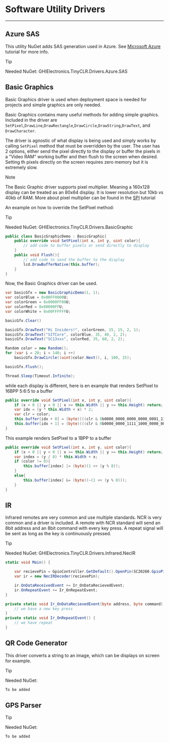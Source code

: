 # Software Utility Drivers
---

## Azure SAS
This utility NuGet adds SAS generation used in Azure. See [Microsoft Azure](../tutorials/azure.md) tutorial for more info.

>[!TIP]
>Needed NuGet: GHIElectronics.TinyCLR.Drivers.Azure.SAS

## Basic Graphics

Basic Graphics driver is used when deployment space is needed for projects and simple graphics are only needed. 

Basic Graphics contains many useful methods for adding simple graphics. Included in the driver are `SetPixel`,`DrawLine`,`DrawRectangle`,`DrawCircle`,`DrawString`,`DrawText`, and `DrawCharacter`.

The driver is agnostic of what display is being used and simply works by calling `SetPixel` method that must be overridden by the user. The user has 2 options, either send the pixel directly to the display or buffer the pixels in a "Video RAM" working buffer and then flush to the screen when desired. Setting th pixels directly on the screen requires zero memory but it is extremely slow.

>[!Note]
>The Basic Graphic driver supports pixel multiplier. Meaning a 160x128 display can be treated as an 80x64 display. It is lower resolution but 10kb vs 40kb of RAM. More about pixel multiplier can be found in the [SPI](../tutorials/spi.md) tutorial 

An example on how to override the SetPixel method:

>[!TIP]
>Needed NuGet: GHIElectronics.TinyCLR.Drivers.BasicGraphic

```cs
public class BasicGraphicDemo : BasicGraphic{
    public override void SetPixel(int x, int y, uint color){
        // add code to buffer pixels or send directly to display
    }
    public void Flush(){
        // add code to send the buffer to the display
        lcd.DrawBufferNative(this.buffer);
    }
}
```

Now, the Basic Graphics driver can be used.

```cs
var basicGfx = new BasicGraphicDemo(1, 1);
var colorBlue = 0x00FF0000U;
var colorGreen = 0x0000FF00U;
var colorRed = 0x00000FFU;
var colorWhite = 0x00FFFFFFU;

basicGfx.Clear()

basicGfx.DrawText("Hi Insiders!", colorGreen, 15, 15, 2, 1);
basicGfx.DrawText("SITCore", colorBlue, 35, 40, 2, 2);
basicGfx.DrawText("SC13xxx", colorRed, 35, 60, 2, 2);

Random color = new Random();
for (var i = 20; i < 140; i ++)
    basicGfx.DrawCircle((uint)color.Next(), i, 100, 15);

basicGfx.Flush();

Thread.Sleep(Timeout.Infinite);
```

while each display is different, here is en example that renders SetPixel to 16BPP 5:6:5 to a buffer

```cs
public override void SetPixel(int x, int y, uint color){
    if (x < 0 || y < 0 || x >= this.Width || y >= this.Height) return;
    var idx = (y * this.Width + x) * 2;
    var clr = color;
    this.buffer[idx + 0] = (byte)(((clr & 0b0000_0000_0000_0000_0001_1100_0000_0000) >> 5) | ((clr & 0b0000_0000_0000_0000_0000_0000_1111_1000) >> 3));
    this.buffer[idx + 1] = (byte)(((clr & 0b0000_0000_1111_1000_0000_0000_0000_0000) >> 16) | ((clr & 0b0000_0000_0000_0000_1110_0000_0000_0000) >> 13));
}
```

This example renders SetPixel to a 1BPP to a buffer

```cs
public override void SetPixel(int x, int y, uint color){
    if (x < 0 || y < 0 || x >= this.Width || y >= this.Height) return;
    var index = (y / 8) * this.Width + x;
    if (color != 0){
        this.buffer[index] |= (byte)(1 << (y % 8));
    }
    else{
        this.buffer[index] &= (byte)(~(1 << (y % 8)));
    }
}
```

## IR

Infrared remotes are very common and use multiple standards. NCR is very common and a driver is included. A remote with NCR standard will send an 8bit address and an 8bit command with every key press. A repeat signal will be sent as long as the key is continuously pressed.

>[!TIP]
>Needed NuGet: GHIElectronics.TinyCLR.Drivers.Infrared.NecIR

```cs
static void Main() {

    var recievePin = GpioController.GetDefault().OpenPin(SC20260.GpioPin.PH6);
    var ir = new NecIRDecoder(recievePin);

    ir.OnDataReceivedEvent += Ir_OnDataRecievedEvent;            
    ir.OnRepeatEvent += Ir_OnRepeatEvent;
}

private static void Ir_OnDataRecievedEvent(byte address, byte command) {
    // we have a new key press
}
private static void Ir_OnRepeatEvent() {
    // we have repeat
}


```
## QR Code Generator
This driver converts a string to an image, which can be displays on screen for example.

>[!TIP]
>Needed NuGet:

```cs
To be added
```

## GPS Parser
>[!TIP]
>Needed NuGet:

```cs
To be added
```
